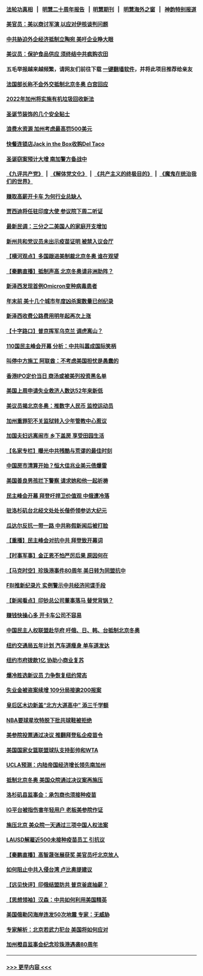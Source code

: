 #### [法轮功真相](https://github.com/gfw-breaker/truth/blob/master/README.md?t=0) &nbsp;&nbsp;|&nbsp;&nbsp; [明慧二十周年报告](https://github.com/gfw-breaker/mh-reports/blob/master/README.md?t=0) &nbsp;&nbsp;|&nbsp;&nbsp;[明慧期刊](https://github.com/gfw-breaker/mh-qikan) &nbsp;&nbsp;|&nbsp;&nbsp; [明慧海外之窗](https://github.com/gfw-breaker/mh-news/blob/master/README.md?t=0) &nbsp;&nbsp;|&nbsp;&nbsp; [神韵特别报道](https://github.com/gfw-breaker/mh-news/blob/master/shenyun.md?t=0)
#### [美官员：美以商讨军演 以应对伊核谈判问题](../pages/nsc412/n13428156.md?t=12101350) 
#### [中共胁迫外企经济抵制立陶宛 美吁企业睁大眼](../pages/nsc412/n13428270.md?t=12101350) 
#### [美议员：保护食品供应 须终结中共疯购农田](../pages/nsc412/n13428253.md?t=12101350) 
#### 五毛举报越来越频繁，请网友们前往下载 [一键翻墙软件](https://github.com/gfw-breaker/ssr-accounts)，并将此项目推荐给亲友
#### [法国部长称不会外交抵制北京冬奥 白宫回应](../pages/nsc412/n13428177.md?t=12101350) 
#### [2022年加州将实施有机垃圾回收新法](../pages/nsc412/n13428333.md?t=12101350) 
#### [圣诞节装饰的几个安全贴士](../pages/nsc412/n13428295.md?t=12101350) 
#### [浪费水资源 加州考虑最高罚500美元](../pages/nsc412/n13428278.md?t=12101350) 
#### [快餐连锁店Jack in the Box收购Del Taco](../pages/nsc412/n13428257.md?t=12101350) 
#### [圣诞窃案预计大增 南加警方备战中](../pages/nsc412/n13428234.md?t=12101350) 
#### [《九评共产党》](https://github.com/begood0513/9ping.md/blob/master/README.md) &nbsp;|&nbsp; [《解体党文化》](../../../../jtdwh.md/blob/master/README.md)  &nbsp;|&nbsp; [《共产主义的终极目的》](../../../../gczydzjmd.md/blob/master/README.md) &nbsp;|&nbsp; [《魔鬼在统治我们的世界》](../../../../mgztzwmdsj.md/blob/master/README.md) 
#### [赚取高薪开卡车 为何行业总缺人](../pages/nsc412/n13428218.md?t=12101350) 
#### [贾西迪将任驻印度大使 参议院下周二听证](../pages/nsc412/n13427978.md?t=12101350) 
#### [最新民调：三分之二美国人的家庭开支增加](../pages/nsc412/n13427876.md?t=12101350) 
#### [新州共和党议员未出示疫苗证明 被禁入议会厅](../pages/nsc412/n13427927.md?t=12101350) 
#### [【横河观点】多国跟进美制裁北京冬奥 谁在观望](../pages/nsc412/n13427992.md?t=12101350) 
#### [【秦鹏直播】抵制声高 北京冬奥请非洲助阵？](../pages/nsc412/n13427857.md?t=12101350) 
#### [新泽西发现首例Omicron变种病毒患者](../pages/nsc412/n13427972.md?t=12101350) 
#### [年末前 美十几个城市年度凶杀案数量已创纪录](../pages/nsc412/n13427797.md?t=12101350) 
#### [新泽西收费公路费用明年起再次上涨](../pages/nsc412/n13427954.md?t=12101350) 
#### [【十字路口】普京挥军乌克兰 调虎离山？](../pages/nsc412/n13427026.md?t=12101350) 
#### [110国民主峰会开幕 分析：中共叫嚣成国际笑柄](../pages/nsc412/n13427500.md?t=12101350) 
#### [叫停中方施工 阿联酋：不考虑美国担忧是愚蠢的](../pages/nsc412/n13427649.md?t=12101350) 
#### [香港IPO定价当日 商汤或被美列投资黑名单](../pages/nsc412/n13427361.md?t=12101350) 
#### [美国上周申请失业救济人数达52年来新低](../pages/nsc412/n13427326.md?t=12101350) 
#### [美议员揭北京冬奥：推数字人民币 监控运动员](../pages/nsc412/n13427465.md?t=12101350) 
#### [加州重罪犯不关监狱转入少年管教中心惹议](../pages/nsc412/n13427442.md?t=12101350) 
#### [加国夫妇远离闹市 乡下盖房 享受田园生活](../pages/nsc412/n13425908.md?t=12101350) 
#### [【名家专栏】曝光中共残酷与荒谬的最佳时刻](../pages/nsc412/n13427052.md?t=12101350) 
#### [中国房市清算开始？恒大佳兆业美元债爆雷](../pages/nsc412/n13427306.md?t=12101350) 
#### [美国善良男孩拦下警察 请求她和他一起祈祷](../pages/nsc412/n13425849.md?t=12101350) 
#### [民主峰会开幕 拜登吁捍卫价值观 中俄遭冷落](../pages/nsc412/n13427281.md?t=12101350) 
#### [驻洛杉矶台北经文处处长偕侨领参访大纪元](../pages/nsc412/n13425157.md?t=12101350) 
#### [瓜达尔反抗一带一路 中共称假新闻后被打脸](../pages/nsc412/n13427079.md?t=12101350) 
#### [【重播】民主峰会对抗中共 拜登致开幕词](../pages/nsc412/n13425940.md?t=12101350) 
#### [【时事军事】金正恩不怕严厉后果 原因何在](../pages/nsc412/n13424952.md?t=12101350) 
#### [【马克时空】珍珠港事件80周年 美日转为同盟抗中](../pages/nsc412/n13426824.md?t=12101350) 
#### [FBI推新纪录片 实例警示中共经济间谍手段](../pages/nsc412/n13426534.md?t=12101350) 
#### [【新闻看点】印钞总公司董事落马 替党背锅？](../pages/nsc412/n13425171.md?t=12101350) 
#### [赚钱快操心多 开卡车公司不容易](../pages/nsc412/n13426161.md?t=12101350) 
#### [中国民主人权联盟赴华府   吁俄、日、韩、台抵制北京冬奥](../pages/nsc412/n13422900.md?t=12101350) 
#### [纽约交通局五年计划 汽车道瘦身 单车道发达](../pages/nsc412/n13426056.md?t=12101350) 
#### [纽约市府拨款1亿 协助小商业复苏](../pages/nsc412/n13426053.md?t=12101350) 
#### [爆冷胜选新议员 力争恢复纽约常态](../pages/nsc412/n13425960.md?t=12101350) 
#### [失业金被盗案续增 109分局接逾200报案](../pages/nsc412/n13426084.md?t=12101350) 
#### [皇后区木边新盖“北方大道高中” 添三千学额](../pages/nsc412/n13426071.md?t=12101350) 
#### [NBA要球星坎特脱下批共球鞋被拒绝](../pages/nsc412/n13425545.md?t=12101350) 
#### [美参院投票通过决议 推翻拜登私企疫苗令](../pages/nsc412/n13425659.md?t=12101350) 
#### [美国国家女篮联盟球队支持彭帅和WTA](../pages/nsc412/n13425574.md?t=12101350) 
#### [UCLA预测：内陆帝国经济增长领先南加州](../pages/nsc412/n13425830.md?t=12101350) 
#### [抵制北京冬奥 美国众院通过决议案再施压](../pages/nsc412/n13425652.md?t=12101350) 
#### [洛杉矶县监事会：承包商也须接种疫苗](../pages/nsc412/n13425751.md?t=12101350) 
#### [IG平台被指伤害年轻用户 老板美参院作证](../pages/nsc412/n13425219.md?t=12101350) 
#### [施压北京 美众院一天通过三项中国人权法案](../pages/nsc412/n13425410.md?t=12101350) 
#### [LAUSD解雇近500未接种疫苗员工 引抗议](../pages/nsc412/n13425569.md?t=12101350) 
#### [【秦鹏直播】高智晟张展获奖 美官员吁北京放人](../pages/nsc412/n13425288.md?t=12101350) 
#### [如何阻止中共入侵台湾 卢比奥提建议](../pages/nsc412/n13425422.md?t=12101350) 
#### [【远见快评】印俄结盟防共 普京釜底抽薪？](../pages/nsc412/n13425282.md?t=12101350) 
#### [【思想领袖】汉森：中共如何利用美国精英](../pages/nsc412/n13406103.md?t=12101350) 
#### [美国俄勒冈海岸连发50次地震 专家：无威胁](../pages/nsc412/n13425364.md?t=12101350) 
#### [专家解析：北京若武力犯台 美国将如何应对](../pages/nsc412/n13424869.md?t=12101350) 
#### [加州橙县监事会纪念珍珠港遇袭80周年](../pages/nsc412/n13423351.md?t=12101350) 

----
#### [ >>> 更早内容 <<< ](../indexes/nsc412-earlier.md)
